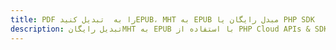 ---title: PDF را به  تبدیل کنیدEPUB، MHT به EPUB مبدل رایگان یا PHP SDKdescription: تبدیل رایگانMHT به EPUB با استفاده از PHP Cloud APIs & SDK همچنین اسناد PDF را در Cloud ایجاد، ویرایش و رندر کنید.---
